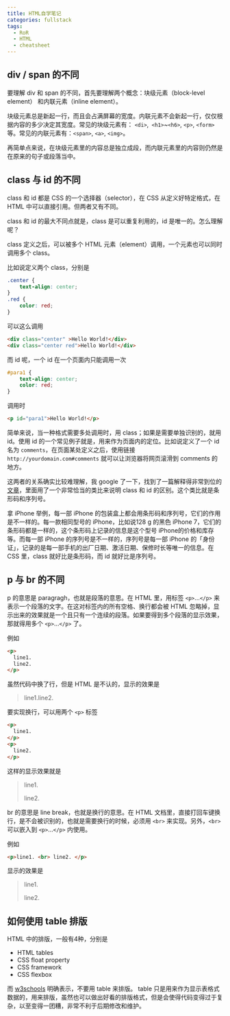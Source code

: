 ```yaml
---
title: HTML自学笔记
categories: fullstack
tags:
  - RoR
  - HTML
  - cheatsheet
---
```


## div / span 的不同

要理解 div 和 span 的不同，首先要理解两个概念：块级元素（block-level element） 和内联元素（inline element）。

块级元素总是新起一行，而且会占满屏幕的宽度。内联元素不会新起一行，仅仅根据内容的多少决定其宽度。常见的块级元素有：
`<di>`,` <h1>`~`<h6>`, `<p>`, `<form>`等。常见的内联元素有：`<span>`, `<a>`, `<img>`。

再简单点来说，在块级元素里的内容总是独立成段，而内联元素里的内容则仍然是在原来的句子或段落当中。

## class 与 id 的不同

class 和 id 都是 CSS 的一个选择器（selector），在 CSS 从定义好特定格式，在 HTML 中可以直接引用。但两者又有不同。

class 和 id 的最大不同点就是，class 是可以重复利用的，id 是唯一的。怎么理解呢？

class 定义之后，可以被多个 HTML 元素（element）调用，一个元素也可以同时调用多个 class。

比如说定义两个 class，分别是

```css
.center {
    text-align: center;
}
.red {
    color: red;
}
```

可以这么调用

```html
<div class="center" >Hello World!</div>
<div class="center red">Hello World!</div>
```

而 id 呢，一个 id 在一个页面内只能调用一次

```css
#para1 {
    text-align: center;
    color: red;
}
```

调用时

```html
<p id="para1">Hello World!</p>
```

简单来说，当一种格式需要多处调用时，用 class；如果是需要单独识别的，就用 id。使用 id 的一个常见例子就是，用来作为页面内的定位。比如说定义了一个 id 名为 `comments`，在页面某处定义之后，使用链接 `http://yourdomain.com#comments` 就可以让浏览器将网页滚滑到 comments 的地方。

这两者的关系确实比较难理解，我 google 了一下，找到了一篇解释得非常到位的[文章](https://css-tricks.com/the-difference-between-id-and-class/)，里面用了一个非常恰当的类比来说明 class 和 id 的区别。这个类比就是条形码和序列号。

拿 iPhone 举例，每一部 iPhone 的包装盒上都会用条形码和序列号，它们的作用是不一样的。每一款相同型号的 iPhone，比如说128 g 的黑色 iPhone 7，它们的条形码都是一样的，这个条形码上记录的信息是这个型号 iPhone的价格和库存等。而每一部 iPhone 的序列号是不一样的，序列号是每一部 iPhone 的「身份证」，记录的是每一部手机的出厂日期、激活日期、保修时长等唯一的信息。在 CSS 里，class 就好比是条形码，而 id 就好比是序列号。



## p 与 br 的不同

p 的意思是 paragragh，也就是段落的意思。在 HTML 里，用标签 `<p>`…`</p>` 来表示一个段落的文字。在这对标签内的所有空格、换行都会被 HTML 忽略掉，显示出来的效果就是一个且只有一个连续的段落。如果要得到多个段落的显示效果，那就得用多个 `<p>`…`</p>` 了。

例如

```html
<p>
  line1.
  line2.
</p>
```

虽然代码中换了行，但是 HTML 是不认的，显示的效果是

> line1.line2.

要实现换行，可以用两个 `<p>` 标签

```html
<p>
  line1.
</p>
<p>
  line2.
</p>
```

这样的显示效果就是

> line1.
>
> line2.

br 的意思是 line break，也就是换行的意思。在 HTML 文档里，直接打回车键换行，是不会被识别的，也就是需要换行的时候，必须用 `<br>` 来实现。另外，`<br>` 可以嵌入到 `<p>`…`</p>` 内使用。

例如

```html
<p>line1. <br> line2. </p>
```

显示的效果是

> line1.
>
> line2.

## 如何使用 table 排版

HTML 中的排版，一般有4种，分别是

- HTML tables
- CSS float property
- CSS framework
- CSS flexbox

而 [w3schools](http://www.w3schools.com/html/html_layout.asp) 明确表示，不要用 table 来排版。 table 只是用来作为显示表格式数据的，用来排版，虽然也可以做出好看的排版格式，但是会使得代码变得过于复杂，以至变得一团糟，非常不利于后期修改和维护。
